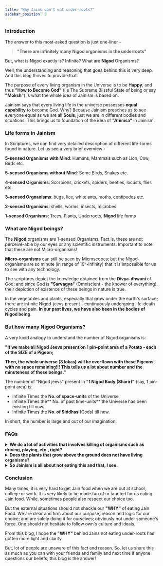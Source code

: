 ```yaml
---
title: "Why Jains don't eat under-roots?"
sidebar_position: 3
---
```


### Introduction

The answer to this most-asked question is just 
one-liner - 

> **"There are infinitely many Nigod organisms in the underroots"** 

But, what is Nigod exactly is? Infinite? What are **Nigod** Organisms?

Well, the understanding and reasoning that goes behind this is very deep. And this blog thrives to provide that.

The purpose of every living organism in the Universe is to be **Happy**; and thus **"How to Become God"** (i.e The Supreme Blissful State of being or say **"Moksh"**) is what the whole idea of Jainism is based on.

Jainism says that every living life in the universe possesses **equal capability** to become God. Why? Because Jainism preaches us to see everyone equal as we are all **Souls**, just we are in different bodies and situations. This brings us to  foundation of the idea of **"Ahimsa"** in Jainism.

### Life forms in Jainism

In Scriptures, we can find very detailed description of different life-forms found in nature. Let us see a very brief overview -

**5-sensed Organisms with Mind**: Humans, Mammals such as Lion, Cow, Birds etc.

**5-sensed Organisms without Mind**: Some Birds, Snakes etc. 

**4-sensed Organisms**: Scorpions, crickets, spiders, beetles, locusts, flies etc.

**3-sensed Orgnanisms**: bugs, lice, white ants, moths, centipedes etc.

**2-sensed Organisms**: shells, worms, insects, microbes

**1-sensed Organisms**: Trees, Plants, Underroots, **Nigod** life forms

### What are Nigod beings?

The **Nigod** organisms are 1-sensed Organisms. Fact is, these are not perceive-able by our eyes or any scientific instruments. Important to note that these are not Micro-organisms!

**Micro-organisms** can still be seen by Microscopes; but the Nigod-organisms are so minute (in range of 10^-infinity) that it is impossible for us to see with any technology.

The scriptures depict the knowledge obtained from the **Divya-dhwani** of God; and since God is **"Sarvagya"** (Omniscient - the knower of everything), their depiction of existence of these beings in nature is true.

In the vegetables and plants, especially that grow under the earth's surface; there are infinite Nigod-jeevs present - continuously undergoing life-death cycles and pain. **In our past lives, we have also been in the bodies of Nigod being.**

### But how many Nigod Organisms?

A very lucid analogy to understand the number of Nigod organisms is:

**"If we make all Nigod Jeevs present on 1 pin-point area of a Potato - each of the SIZE of a Pigeon;**

**Then, the whole universe (3 lokas) will be overflown with these Pigeons, with no space remaining!!! This tells us a lot about number and the minuteness of these beings."**

The number of "Nigod jeevs" present in **"1 Nigod Body (Sharir)"** (say, 1 pin-point area) is:

- Infinite Times the **No. of space-units** of the Universe
- Infinite Times the** No. of past time-units** the Universe has been existing till now.
- Infinite Times the **No. of Siddhas** (Gods) till now.

In short, the number is large and out of our imagination.

### FAQs

<details>
<summary><b>We do a lot of activities that involves killing of organisms such as driving, playing, etc., right?</b></summary>

**Right.** If that involves harm, it is surely Hinsa (violence), but the idea here is to optimize. **To do least harm as possible**.

Jains follow pure vegetarians diet, don't even kill mosquitoes or tiny insects, avoid animal products, alcohol etc. anything that involves Violence. Reason is clear - **we respect life, we have suffered like this in past and the fact that every organism can become God in future.** Also, we just saw the massive difference between number of organisms in Nigod Vs. Elsewhere.

Food habits is something that is a conscious decision and thus we can imbibe a lifestyle that involve **"minimum"** harm to any organism. Moreover, is it morally justified to kill anyone for our taste-buds? 
</details>

<details>
<summary><b>Does the plants that grow above the ground does not have living organisms?</b></summary>

No, they do have. But in underoots; the organisms are parasitical in nature; meaning - **Infinite Nigod Jeevs in 1 Body**. While, the plants that grow above has 1 organism in 1 body. Clearly, infinite times less.

As we said, it's all about optimizing. On **Ashtami- Chaturdashi** and during **Paryushans/Das Lakshan / Ashtahnika**, we don't even eat Green Vegetables because of this reason only! 

Rationality can be observed everywhere.

</details>

<details>
<summary><b>So Jainism is all about not eating this and that, I see.</b></summary>

Food Habits is a very small part of the overall idea of Jainism. The core idea is centered  towards **"How to become God."**

And, without a conscious lifestyle, our life is no different from animals. Apart from this, there is a lot of cosmology, spirituality, science, life-ideals, mythology etc. 

You can dive deep and understand some of Jain Dharm's concepts from this blog page itself!

</details>

### Conclusion

Many times, it is very hard to get Jain food when we are out at school, college or work. It is very likely to be made fun of or taunted for us eating Jain food. While, sometimes people also respect our choice too.

But the external situations should not shackle our **"WHY"** of eating Jain Food. We are clear and firm about our purpose, reason and logic for our choice; and are solely doing it for ourselves; obviously not under someone's force. One should not hesitate to follow own's culture and ideals.
 
From this blog, I hope the **"WHY"** behind Jains not eating under-roots has gotten more light and clarity.  

But, lot of people are unaware of this fact and reason. So, let us share this as much as you can with your friends and family and next time if anyone questions our beliefs; this blog is the answer! 
